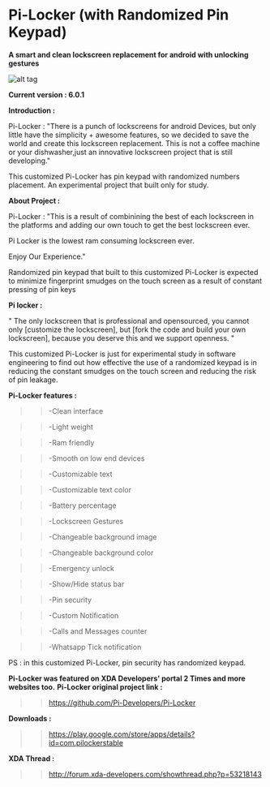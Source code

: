 Pi-Locker (with Randomized Pin Keypad)
=========

**A smart and clean lockscreen replacement for android with unlocking gestures**
        
        
  ![alt tag](http://s2.postimg.org/ng1k5z4pl/pi_locker_header.png)




**Current version : 6.0.1**


**Introduction :**

Pi-Locker : "There is a punch of lockscreens for android Devices, but only little  have the simplicity + awesome features,
so we decided to save the world and create this lockscreen replacement.
This is not a coffee machine or your dishwasher,just an innovative lockscreen project that is still developing."

This customized Pi-Locker has pin keypad with randomized numbers placement. An experimental project that built only for study.

**About Project :**

Pi-Locker : "This is a result of combinining the best of each lockscreen in the platforms and adding our own touch to get the best lockscreen ever.

Pi Locker is the lowest ram consuming lockscreen ever.

Enjoy Our Experience."

Randomized pin keypad that built to this customized Pi-Locker is expected to minimize fingerprint smudges on the touch screen as a result of constant pressing of pin keys

**Pi locker :**

" The only lockscreen that is professional and opensourced, you cannot only [customize the lockscreen], but [fork the code and build your own lockscreen], because you deserve this and we support openness. "

This customized Pi-Locker is just for experimental study in software engineering to find out how effective the use of a randomized keypad is in reducing the constant smudges on the touch screen and reducing the risk of pin leakage.

**Pi-Locker features :**

>>-Clean interface

>>-Light weight

>>-Ram friendly

>>-Smooth on low end devices
    
>>-Customizable text
    
>>-Customizable text color
    
>>-Battery percentage
    
>>-Lockscreen Gestures
    
>>-Changeable background image
    
>>-Changeable background color
    
>>-Emergency unlock
    
>>-Show/Hide status bar
    
>>-Pin security
    
>>-Custom Notification

>>-Calls and Messages counter 

>>-Whatsapp Tick notification

PS : in this customized Pi-Locker, pin security has randomized keypad.


**Pi-Locker was featured on XDA Developers' portal 2 Times and more websites too.**
**Pi-Locker original project link :**

>>https://github.com/Pi-Developers/Pi-Locker


**Downloads :**

>>https://play.google.com/store/apps/details?id=com.pilockerstable



**XDA Thread :**

>>http://forum.xda-developers.com/showthread.php?p=53218143